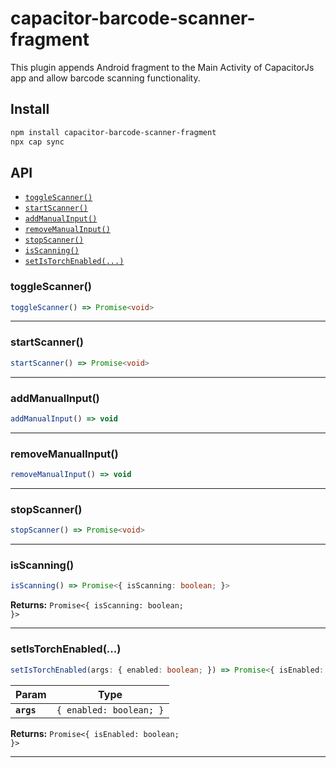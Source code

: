 # capacitor-barcode-scanner-fragment

This plugin appends Android fragment to the Main Activity of CapacitorJs app and allow barcode scanning functionality.

## Install

```bash
npm install capacitor-barcode-scanner-fragment
npx cap sync
```

## API

<docgen-index>

* [`toggleScanner()`](#togglescanner)
* [`startScanner()`](#startscanner)
* [`addManualInput()`](#addmanualinput)
* [`removeManualInput()`](#removemanualinput)
* [`stopScanner()`](#stopscanner)
* [`isScanning()`](#isscanning)
* [`setIsTorchEnabled(...)`](#setistorchenabled)

</docgen-index>

<docgen-api>
<!--Update the source file JSDoc comments and rerun docgen to update the docs below-->

### toggleScanner()

```typescript
toggleScanner() => Promise<void>
```

--------------------


### startScanner()

```typescript
startScanner() => Promise<void>
```

--------------------


### addManualInput()

```typescript
addManualInput() => void
```

--------------------


### removeManualInput()

```typescript
removeManualInput() => void
```

--------------------


### stopScanner()

```typescript
stopScanner() => Promise<void>
```

--------------------


### isScanning()

```typescript
isScanning() => Promise<{ isScanning: boolean; }>
```

**Returns:** <code>Promise&lt;{ isScanning: boolean; }&gt;</code>

--------------------


### setIsTorchEnabled(...)

```typescript
setIsTorchEnabled(args: { enabled: boolean; }) => Promise<{ isEnabled: boolean; }>
```

| Param      | Type                               |
| ---------- | ---------------------------------- |
| **`args`** | <code>{ enabled: boolean; }</code> |

**Returns:** <code>Promise&lt;{ isEnabled: boolean; }&gt;</code>

--------------------

</docgen-api>
